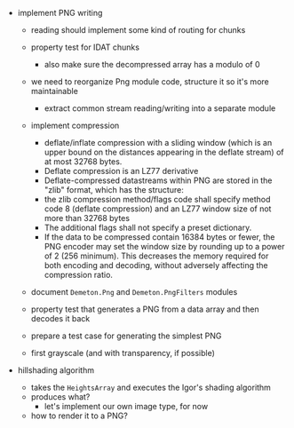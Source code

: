 - implement PNG writing
    - reading should implement some kind of routing for chunks
    - property test for IDAT chunks
        - also make sure the decompressed array has a modulo of 0
    - we need to reorganize Png module code, structure it so it's more maintainable
        - extract common stream reading/writing into a separate module

    - implement compression
        - deflate/inflate compression with a sliding window (which is an upper bound on the distances appearing in the deflate stream) of at most 32768 bytes. 
        - Deflate compression is an LZ77 derivative
        - Deflate-compressed datastreams within PNG are stored in the "zlib" format, which has the structure:
        - the zlib compression method/flags code shall specify method code 8 (deflate compression) and an LZ77 window size of not more than 32768 bytes
        - The additional flags shall not specify a preset dictionary.
        - If the data to be compressed contain 16384 bytes or fewer, the PNG encoder may set the window size by rounding up to a power of 2 (256 minimum). This decreases the memory required for both encoding and decoding, without adversely affecting the compression ratio.


    - document `Demeton.Png` and `Demeton.PngFilters` modules
    - property test that generates a PNG from a data array and then decodes it back
    - prepare a test case for generating the simplest PNG
    - first grayscale (and with transparency, if possible)

- hillshading algorithm
    - takes the `HeightsArray` and executes the Igor's shading algorithm
    - produces what?
        - let's implement our own image type, for now
    - how to render it to a PNG?